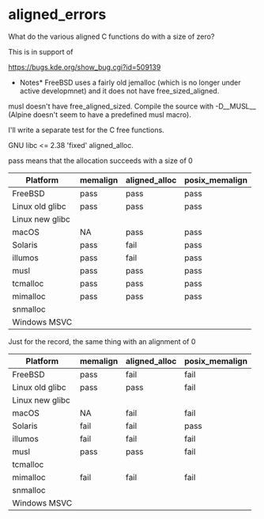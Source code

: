 # aligned_errors

What do the various aligned C functions do with a size of zero?

This is in support of

https://bugs.kde.org/show_bug.cgi?id=509139

* Notes*
FreeBSD uses a fairly old jemalloc (which is no longer under active developmnet)
and it does not have free_sized_aligned.

musl doesn't have free_aligned_sized. Compile the source with -D__MUSL__
(Alpine doesn't seem to have a predefined musl macro).

I'll write a separate test for the C free functions.

GNU libc <= 2.38 'fixed' aligned_alloc.

pass means that the allocation succeeds with a size of 0

| Platform        | memalign | aligned_alloc | posix_memalign |
|-----------------|----------|---------------|----------------|
| FreeBSD         | pass     | pass          | pass           |
| Linux old glibc | pass     | pass          | pass           |
| Linux new glibc |          |               |                |
| macOS           | NA       | pass          | pass           |
| Solaris         | pass     | fail          | pass           |
| illumos         | pass     | fail          | pass           |
| musl            | pass     | pass          | pass           |
| tcmalloc        | pass     | pass          | pass           |
| mimalloc        | pass     | pass          | pass           |
| snmalloc        |          |               |                |
| Windows MSVC    |          |               |                |

Just for the record, the same thing with an alignment of 0

| Platform        | memalign | aligned_alloc | posix_memalign |
|-----------------|----------|---------------|----------------|
| FreeBSD         | pass     | fail          | fail           |
| Linux old glibc | pass     | pass          | fail           |
| Linux new glibc |          |               |                |
| macOS           | NA       | fail          | fail           |
| Solaris         | fail     | fail          | pass           |
| illumos         | fail     | fail          | fail           |
| musl            | pass     | pass          | fail           |
| tcmalloc        |          |               |                |
| mimalloc        | fail     | fail          | fail           |
| snmalloc        |          |               |                |
| Windows MSVC    |          |               |                |
